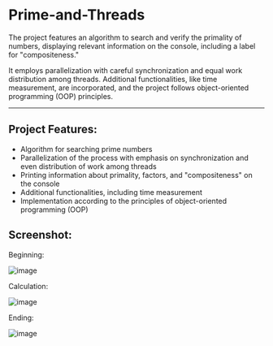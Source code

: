 # Prime-and-Threads

The project features an algorithm to search and verify the primality of numbers, displaying relevant information on the console, including a label for "compositeness." 

It employs parallelization with careful synchronization and equal work distribution among threads. Additional functionalities, like time measurement, are incorporated, and the project follows object-oriented programming (OOP) principles.

---

## Project Features:

- Algorithm for searching prime numbers
- Parallelization of the process with emphasis on synchronization and even distribution of work among threads
- Printing information about primality, factors, and "compositeness" on the console
- Additional functionalities, including time measurement
- Implementation according to the principles of object-oriented programming (OOP)

## Screenshot:

Beginning:

![image](https://github.com/AnteDev00/Multi-Thread-Prime-Search/assets/151842550/d31f1300-1367-40d4-858d-cc4afd99e2a3)

Calculation:

![image](https://github.com/AnteDev00/Multi-Thread-Prime-Search/assets/151842550/8e21a313-873d-4403-a845-946b026f8b99)

Ending:

![image](https://github.com/AnteDev00/Multi-Thread-Prime-Search/assets/151842550/89fa93f0-2d8f-4cc0-babe-7475682e0a6c)
